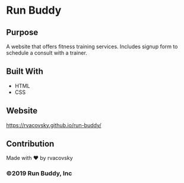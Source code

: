 # Run Buddy

## Purpose
A website that offers fitness training services. Includes signup form to schedule a consult with a trainer.

## Built With
* HTML
* CSS

## Website
https://rvacovsky.github.io/run-buddy/

## Contribution
Made with ❤️ by rvacovsky

### ©️2019 Run Buddy, Inc
